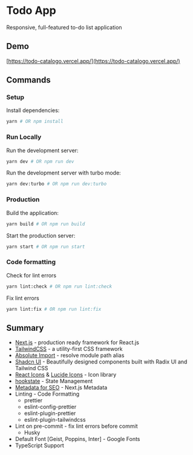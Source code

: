 # Todo App

Responsive, full-featured to-do list application

## Demo

[https://todo-catalogo.vercel.app/](https://todo-catalogo.vercel.app/)

## Commands

### Setup

Install dependencies:

```bash
yarn # OR npm install
```

### Run Locally

Run the development server:

```bash
yarn dev # OR npm run dev
```

Run the development server with turbo mode:

```bash
yarn dev:turbo # OR npm run dev:turbo
```

### Production

Build the application:

```bash
yarn build # OR npm run build
```

Start the production server:

```bash
yarn start # OR npm run start
```

### Code formatting

Check for lint errors

```bash
yarn lint:check # OR npm run lint:check
```

Fix lint errors

```bash
yarn lint:fix # OR npm run lint:fix
```

## Summary

- [Next.js](https://nextjs.org) - production ready framework for React.js
- [TailwindCSS](https://tailwindcss.com/) - a utility-first CSS framework
- [Absolute Import](https://nextjs.org/docs/advanced-features/module-path-aliases) - resolve module path alias
- [Shadcn UI](https://ui.shadcn.com/) - Beautifully designed components built with Radix UI and Tailwind CSS
- [React Icons](https://react-icons.github.io/react-icons/search) & [Lucide Icons](https://lucide.dev/) - Icon library
- [hookstate](https://hookstate.js.org/) - State Management
- [Metadata for SEO](https://nextjs.org/docs/app/api-reference/functions/generate-metadata) - Next.js Metadata
- Linting - Code Formatting
  - prettier
  - eslint-config-prettier
  - eslint-plugin-prettier
  - eslint-plugin-tailwindcss
- Lint on pre-commit - fix lint errors before commit
  - Husky
- Default Font [Geist, Poppins, Inter] - Google Fonts
- TypeScript Support
